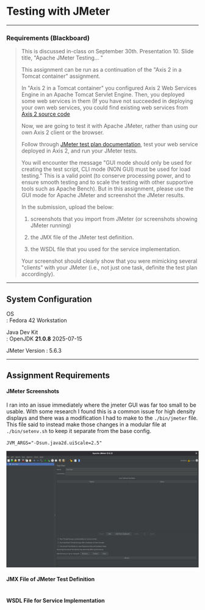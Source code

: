 # Testing with JMeter 

---
### Requirements (Blackboard)
>This is discussed in-class on September 30th. Presentation 10. Slide title, "Apache JMeter Testing… "
>
>This assignment can be run as a continuation of the "Axis 2 in a Tomcat container" assignment.
> 
>In "Axis 2 in a Tomcat container" you configured Axis 2 Web Services Engine in an Apache Tomcat Servlet Engine. Then, you deployed some web services in them (If you have not succeeded in deploying your own web services, you could find existing web services from [Axis 2 source code](https://axis.apache.org/axis2/java/core/docs/userguide-samples.html#services)
>
>Now, we are going to test it with Apache JMeter, rather than using our own Axis 2 client or the browser.
>
>Follow through [JMeter test plan documentation](https://jmeter.apache.org/usermanual/get-started.html), test your web service deployed in Axis 2, and run your JMeter tests.
>
>You will encounter the message "GUI mode should only be used for creating the test script, CLI mode (NON GUI) must be used for load testing." This is a valid point (to conserve processing power, and to ensure smooth testing and to scale the testing with other supportive tools such as Apache Bench). But in this assignment, please use the GUI mode for Apache JMeter and screenshot the JMeter results.
>
>In the submission, upload the below:
>
>1) screenshots that you import from JMeter (or screenshots showing JMeter running)
>
>2) the JMX file of the JMeter test definition.
>
>3) the WSDL file that you used for the service implementation.
>
>Your screenshot should clearly show that you were mimicking several "clients" with your JMeter (i.e., not just one task, definite the test plan accordingly).

---

## **System Configuration**

OS  
: Fedora 42 Workstation  

Java Dev Kit  
: OpenJDK **21.0.8** 2025-07-15  

JMeter Version
: 5.6.3

---

## **Assignment Requirements**

#### JMeter Screenshots
I ran into an issue immediately where the jmeter GUI was far too small to be usable. With some research I found this is a common issue for high density displays and there was a modification I had to make to the `./bin/jmeter` file. This file said to instead make those changes in a modular file at `./bin/setenv.sh` to keep it separate from the base config.

```shell setenv.sh
JVM_ARGS="-Dsun.java2d.uiScale=2.5"
```
![JMeter First Startup](screenshots/2025-10-18_15-33-31.png "JMeter First Startup (With display fix)")

#### JMX File of JMeter Test Definition

```jmx

```

#### WSDL File for Service Implementation

```wsdl

```

